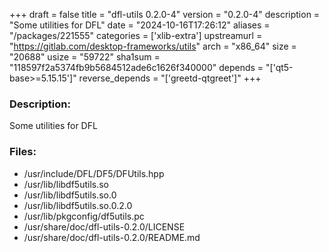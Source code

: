 +++
draft = false
title = "dfl-utils 0.2.0-4"
version = "0.2.0-4"
description = "Some utilities for DFL"
date = "2024-10-16T17:26:12"
aliases = "/packages/221555"
categories = ['xlib-extra']
upstreamurl = "https://gitlab.com/desktop-frameworks/utils"
arch = "x86_64"
size = "20688"
usize = "59722"
sha1sum = "118597f2a5374fb9b5684512ade6c1626f340000"
depends = "['qt5-base>=5.15.15']"
reverse_depends = "['greetd-qtgreet']"
+++
### Description: 
Some utilities for DFL

### Files: 
* /usr/include/DFL/DF5/DFUtils.hpp
* /usr/lib/libdf5utils.so
* /usr/lib/libdf5utils.so.0
* /usr/lib/libdf5utils.so.0.2.0
* /usr/lib/pkgconfig/df5utils.pc
* /usr/share/doc/dfl-utils-0.2.0/LICENSE
* /usr/share/doc/dfl-utils-0.2.0/README.md
